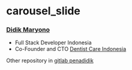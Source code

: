 # carousel_slide

### [Didik Maryono](https://penadidik.info)

- Full Stack Developer Indonesia
- Co-Founder and CTO [Dentist Care Indonesia](https://dentistcare.id/)

Other repository in [gitlab penadidik](https://gitlab.com/penadidik)
